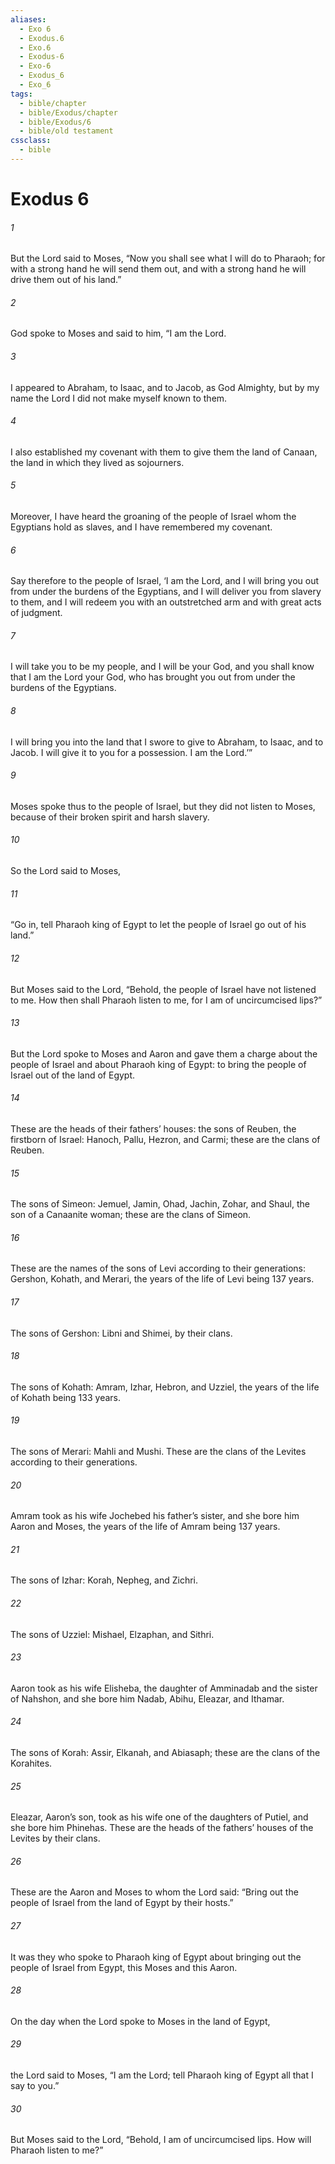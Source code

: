 ```yaml
---
aliases:
  - Exo 6
  - Exodus.6
  - Exo.6
  - Exodus-6
  - Exo-6
  - Exodus_6
  - Exo_6
tags:
  - bible/chapter
  - bible/Exodus/chapter
  - bible/Exodus/6
  - bible/old testament
cssclass:
  - bible
---
```


# Exodus 6

###### 1
But the Lord said to Moses, “Now you shall see what I will do to Pharaoh; for with a strong hand he will send them out, and with a strong hand he will drive them out of his land.”
###### 2
God spoke to Moses and said to him, “I am the Lord.
###### 3
I appeared to Abraham, to Isaac, and to Jacob, as God Almighty, but by my name the Lord I did not make myself known to them.
###### 4
I also established my covenant with them to give them the land of Canaan, the land in which they lived as sojourners.
###### 5
Moreover, I have heard the groaning of the people of Israel whom the Egyptians hold as slaves, and I have remembered my covenant.
###### 6
Say therefore to the people of Israel, ‘I am the Lord, and I will bring you out from under the burdens of the Egyptians, and I will deliver you from slavery to them, and I will redeem you with an outstretched arm and with great acts of judgment.
###### 7
I will take you to be my people, and I will be your God, and you shall know that I am the Lord your God, who has brought you out from under the burdens of the Egyptians.
###### 8
I will bring you into the land that I swore to give to Abraham, to Isaac, and to Jacob. I will give it to you for a possession. I am the Lord.’”
###### 9
Moses spoke thus to the people of Israel, but they did not listen to Moses, because of their broken spirit and harsh slavery.
###### 10
So the Lord said to Moses,
###### 11
“Go in, tell Pharaoh king of Egypt to let the people of Israel go out of his land.”
###### 12
But Moses said to the Lord, “Behold, the people of Israel have not listened to me. How then shall Pharaoh listen to me, for I am of uncircumcised lips?”
###### 13
But the Lord spoke to Moses and Aaron and gave them a charge about the people of Israel and about Pharaoh king of Egypt: to bring the people of Israel out of the land of Egypt.
###### 14
These are the heads of their fathers’ houses: the sons of Reuben, the firstborn of Israel: Hanoch, Pallu, Hezron, and Carmi; these are the clans of Reuben.
###### 15
The sons of Simeon: Jemuel, Jamin, Ohad, Jachin, Zohar, and Shaul, the son of a Canaanite woman; these are the clans of Simeon.
###### 16
These are the names of the sons of Levi according to their generations: Gershon, Kohath, and Merari, the years of the life of Levi being 137 years.
###### 17
The sons of Gershon: Libni and Shimei, by their clans.
###### 18
The sons of Kohath: Amram, Izhar, Hebron, and Uzziel, the years of the life of Kohath being 133 years.
###### 19
The sons of Merari: Mahli and Mushi. These are the clans of the Levites according to their generations.
###### 20
Amram took as his wife Jochebed his father’s sister, and she bore him Aaron and Moses, the years of the life of Amram being 137 years.
###### 21
The sons of Izhar: Korah, Nepheg, and Zichri.
###### 22
The sons of Uzziel: Mishael, Elzaphan, and Sithri.
###### 23
Aaron took as his wife Elisheba, the daughter of Amminadab and the sister of Nahshon, and she bore him Nadab, Abihu, Eleazar, and Ithamar.
###### 24
The sons of Korah: Assir, Elkanah, and Abiasaph; these are the clans of the Korahites.
###### 25
Eleazar, Aaron’s son, took as his wife one of the daughters of Putiel, and she bore him Phinehas. These are the heads of the fathers’ houses of the Levites by their clans.
###### 26
These are the Aaron and Moses to whom the Lord said: “Bring out the people of Israel from the land of Egypt by their hosts.”
###### 27
It was they who spoke to Pharaoh king of Egypt about bringing out the people of Israel from Egypt, this Moses and this Aaron.
###### 28
On the day when the Lord spoke to Moses in the land of Egypt,
###### 29
the Lord said to Moses, “I am the Lord; tell Pharaoh king of Egypt all that I say to you.”
###### 30
But Moses said to the Lord, “Behold, I am of uncircumcised lips. How will Pharaoh listen to me?”


